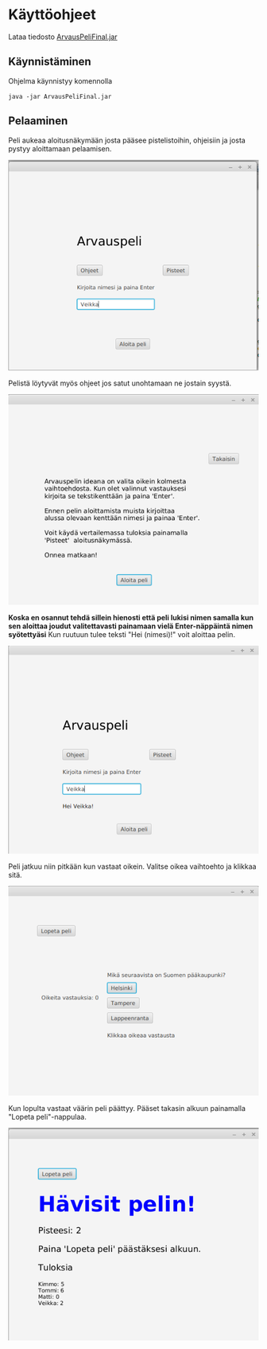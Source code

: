 # Käyttöohjeet


Lataa tiedosto [ArvausPeliFinal.jar](https://github.com/hveikka/ot-harjoitustyo/releases/tag/viikko7)



## Käynnistäminen

Ohjelma käynnistyy komennolla

```
java -jar ArvausPeliFinal.jar
```

## Pelaaminen

Peli aukeaa aloitusnäkymään josta pääsee pistelistoihin, ohjeisiin ja josta pystyy aloittamaan pelaamisen.

![alt text](https://github.com/hveikka/ot-harjoitustyo/blob/master/ArvausPeli/dokumentointi/alkukuva.png)


Pelistä löytyvät myös ohjeet jos satut unohtamaan ne jostain syystä.

![alt text](https://github.com/hveikka/ot-harjoitustyo/blob/master/ArvausPeli/dokumentointi/ohjeet.png)


**Koska en osannut tehdä sillein hienosti että peli lukisi nimen samalla kun sen aloittaa joudut valitettavasti painamaan vielä Enter-näppäintä nimen syötettyäsi**
Kun ruutuun tulee teksti "Hei (nimesi)!" voit aloittaa pelin.

![alt text](https://github.com/hveikka/ot-harjoitustyo/blob/master/ArvausPeli/dokumentointi/opetusEnter.png)

Peli jatkuu niin pitkään kun vastaat oikein. Valitse oikea vaihtoehto ja klikkaa sitä.

![alt text](https://github.com/hveikka/ot-harjoitustyo/blob/master/ArvausPeli/dokumentointi/pelinakyma.png)


Kun lopulta vastaat väärin peli päättyy. Pääset takasin alkuun painamalla "Lopeta peli"-nappulaa.


![alt text](https://github.com/hveikka/ot-harjoitustyo/blob/master/ArvausPeli/dokumentointi/loppu.png)



